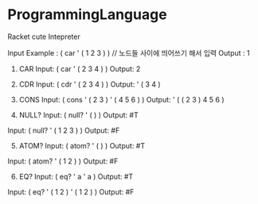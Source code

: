 # ProgrammingLanguage

Racket cute Intepreter 

Input Example : ( car ' ( 1 2 3 ) ) // 노드들 사이에 띄어쓰기 해서 입력
Output : 1

1. CAR
  Input: ( car ' ( 2 3 4 ) )
  Output: 2
  
2. CDR
  Input: ( cdr ' ( 2 3 4 ) )
  Output: ' ( 3 4 )
  
3. CONS
  Input: ( cons ' ( 2 3 ) ' ( 4 5 6 ) )
  Output: ' ( ( 2 3 ) 4 5 6 )
  
4. NULL?
  Input: ( null? ' ( ) )
  Output: #T
  
  Input: ( null? ' ( 1 2 3 ) )
  Output: #F
 
  
5. ATOM?
  Input: ( atom? ' ( ) )
  Output: #T
  
  Input: ( atom? ' ( 1 2 ) )
  Output: #F
  
6. EQ?
  Input: ( eq? ' a ' a )
  Output: #T
  
  Input: ( eq? ' ( 1 2 ) ' ( 1 2 ) )
  Output: #F
  
 
